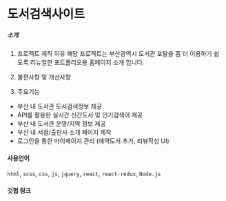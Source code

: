 # 도서검색사이트

##### 소개
1) 프로젝트 제작 이유 
해당 프로젝트는 부산광역시 도서관 포탈을 좀 더 이용하기 쉽도록 리뉴얼한 포트폴리오용 홈페이지 소개 입니다. 

2) 불편사항 및 개선사항 


3) 주요기능 
- 부산 내 도서관 도서검색정보 제공
- API를 활용한 실시간 신간도서 및 인기검색어 제공
- 부산 내 도서관 운영/지역 정보 제공
- 부산 내 서점/출판사 소개 페이지 제작
- 로그인을 통한 마이페이지 관리 (예약도서 추가, 리뷰작성 UI)

#### 사용언어 
`html`, `scss`, `css`, `js`, `jquery`, `react`, `react-redux`, `Node.js`

#### 깃헙 링크 
